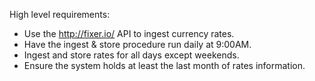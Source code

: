High level requirements:

* Use the http://fixer.io/ API to ingest currency rates.
* Have the ingest & store procedure run daily at 9:00AM.
* Ingest and store rates for all days except weekends.
* Ensure the system holds at least the last month of rates information.
